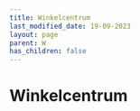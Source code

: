 ```yaml
---
title: Winkelcentrum
last_modified_date: 19-09-2023
layout: page
parent: W
has_children: false
---
```


Winkelcentrum
=============

